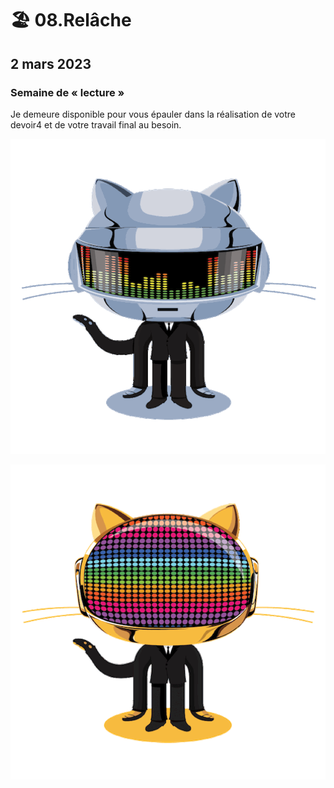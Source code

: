 # 🏖 08.Relâche

## 2 mars 2023

### Semaine de « lecture »

Je demeure disponible pour vous épauler dans la réalisation de votre devoir4 et de votre travail final au besoin.

![Thomas Bangalter, chevalier de l'ordre des Arts et des Lettres de France.](../.gitbook/assets/daftpunktocat-thomas.gif)

![Guillaume de Homem-Christo, chevalier de l’ordre des Arts et des Lettres de France.](../.gitbook/assets/daftpunktocat-guy.gif)
